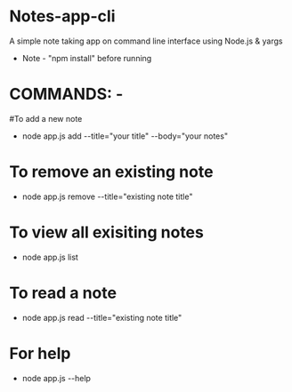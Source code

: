 # Notes-app-cli
A simple note taking app on command line interface using Node.js & yargs

- Note - "npm install" before running

# COMMANDS: -
#To add a new note
- node app.js add --title="your title" --body="your notes"

# To remove an existing note
- node app.js remove --title="existing note title"

# To view all exisiting notes
- node app.js list

# To read a note
- node app.js read --title="existing note title"

# For help
- node app.js --help
